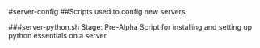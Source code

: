 #server-config
##Scripts used to config new servers

###server-python.sh
Stage: Pre-Alpha
Script for installing and setting up python essentials on a server.
